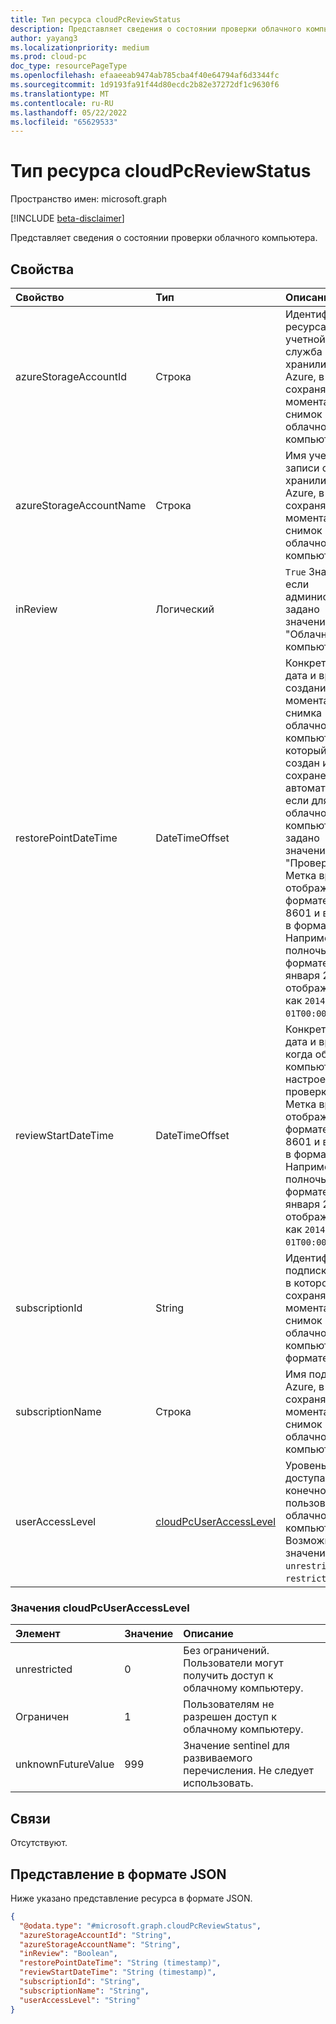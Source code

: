 ```yaml
---
title: Тип ресурса cloudPcReviewStatus
description: Представляет сведения о состоянии проверки облачного компьютера.
author: yayang3
ms.localizationpriority: medium
ms.prod: cloud-pc
doc_type: resourcePageType
ms.openlocfilehash: efaaeeab9474ab785cba4f40e64794af6d3344fc
ms.sourcegitcommit: 1d9193fa91f44d80ecdc2b82e37272df1c9630f6
ms.translationtype: MT
ms.contentlocale: ru-RU
ms.lasthandoff: 05/22/2022
ms.locfileid: "65629533"
---
```

# <a name="cloudpcreviewstatus-resource-type"></a>Тип ресурса cloudPcReviewStatus

Пространство имен: microsoft.graph

[!INCLUDE [beta-disclaimer](../../includes/beta-disclaimer.md)]

Представляет сведения о состоянии проверки облачного компьютера.

## <a name="properties"></a>Свойства
|Свойство|Тип|Описание|
|:---|:---|:---|
|azureStorageAccountId|Строка|Идентификатор ресурса учетной записи служба хранилища Azure, в которой сохраняется моментальный снимок облачного компьютера.|
|azureStorageAccountName|Строка|Имя учетной записи служба хранилища Azure, в которой сохраняется моментальный снимок облачного компьютера.|
|inReview|Логический| `True` Значение , если администратору задано значение "Облачный компьютер".|
|restorePointDateTime|DateTimeOffset|Конкретная дата и время создания моментального снимка облачного компьютера, который был создан и сохранен автоматически, если для облачного компьютера задано значение "Проверка". Метка времени отображается в формате ISO 8601 и времени в формате UTC. Например, полночь в формате UTC 1 января 2014 г. отображается как `2014-01-01T00:00:00Z`.|
|reviewStartDateTime|DateTimeOffset|Конкретная дата и время, когда облачный компьютер был настроен на проверку. Метка времени отображается в формате ISO 8601 и времени в формате UTC. Например, полночь в формате UTC 1 января 2014 г. отображается как `2014-01-01T00:00:00Z`.|
|subscriptionId|String|Идентификатор подписки Azure, в которой сохраняется моментальный снимок облачного компьютера, в формате GUID.|
|subscriptionName|Строка|Имя подписки Azure, в которой сохраняется моментальный снимок облачного компьютера.|
|userAccessLevel|[cloudPcUserAccessLevel](#cloudpcuseraccesslevel-values)|Уровень доступа конечного пользователя на облачном компьютере. Возможные значения: `unrestricted`, `restricted`.|

### <a name="cloudpcuseraccesslevel-values"></a>Значения cloudPcUserAccessLevel

|Элемент|Значение|Описание|
|:---|:---|:---|
|unrestricted|0|Без ограничений. Пользователи могут получить доступ к облачному компьютеру.|
|Ограничен|1|Пользователям не разрешен доступ к облачному компьютеру.|
|unknownFutureValue|999|Значение sentinel для развиваемого перечисления. Не следует использовать.|


## <a name="relationships"></a>Связи
Отсутствуют.

## <a name="json-representation"></a>Представление в формате JSON
Ниже указано представление ресурса в формате JSON.
<!-- {
  "blockType": "resource",
  "@odata.type": "microsoft.graph.cloudPcReviewStatus"
}
-->
``` json
{
  "@odata.type": "#microsoft.graph.cloudPcReviewStatus",
  "azureStorageAccountId": "String",
  "azureStorageAccountName": "String",
  "inReview": "Boolean",
  "restorePointDateTime": "String (timestamp)",
  "reviewStartDateTime": "String (timestamp)",
  "subscriptionId": "String",
  "subscriptionName": "String",
  "userAccessLevel": "String"
}
```

